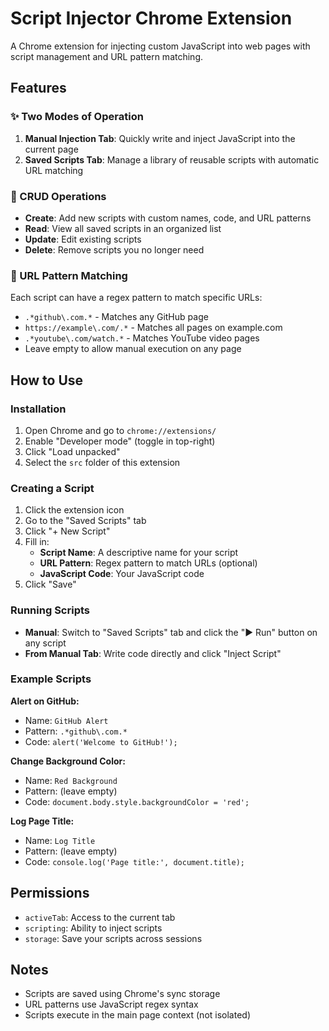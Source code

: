 # Script Injector Chrome Extension

A Chrome extension for injecting custom JavaScript into web pages with script management and URL pattern matching.

## Features

### ✨ Two Modes of Operation

1. **Manual Injection Tab**: Quickly write and inject JavaScript into the current page
2. **Saved Scripts Tab**: Manage a library of reusable scripts with automatic URL matching

### 🔧 CRUD Operations

- **Create**: Add new scripts with custom names, code, and URL patterns
- **Read**: View all saved scripts in an organized list
- **Update**: Edit existing scripts
- **Delete**: Remove scripts you no longer need

### 🎯 URL Pattern Matching

Each script can have a regex pattern to match specific URLs:
- `.*github\.com.*` - Matches any GitHub page
- `https://example\.com/.*` - Matches all pages on example.com
- `.*youtube\.com/watch.*` - Matches YouTube video pages
- Leave empty to allow manual execution on any page

## How to Use

### Installation

1. Open Chrome and go to `chrome://extensions/`
2. Enable "Developer mode" (toggle in top-right)
3. Click "Load unpacked"
4. Select the `src` folder of this extension

### Creating a Script

1. Click the extension icon
2. Go to the "Saved Scripts" tab
3. Click "+ New Script"
4. Fill in:
   - **Script Name**: A descriptive name for your script
   - **URL Pattern**: Regex pattern to match URLs (optional)
   - **JavaScript Code**: Your JavaScript code
5. Click "Save"

### Running Scripts

- **Manual**: Switch to "Saved Scripts" tab and click the "▶ Run" button on any script
- **From Manual Tab**: Write code directly and click "Inject Script"

### Example Scripts

**Alert on GitHub:**
- Name: `GitHub Alert`
- Pattern: `.*github\.com.*`
- Code: `alert('Welcome to GitHub!');`

**Change Background Color:**
- Name: `Red Background`
- Pattern: (leave empty)
- Code: `document.body.style.backgroundColor = 'red';`

**Log Page Title:**
- Name: `Log Title`
- Pattern: (leave empty)
- Code: `console.log('Page title:', document.title);`

## Permissions

- `activeTab`: Access to the current tab
- `scripting`: Ability to inject scripts
- `storage`: Save your scripts across sessions

## Notes

- Scripts are saved using Chrome's sync storage
- URL patterns use JavaScript regex syntax
- Scripts execute in the main page context (not isolated)

